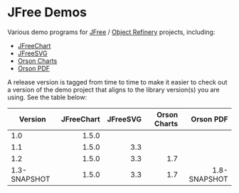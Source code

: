 # JFree Demos

Various demo programs for [JFree](http://www.jfree.org) / [Object Refinery](http://www.object-refinery.com) projects, including:

* [JFreeChart](https://github.com/jfree/jfreechart)
* [JFreeSVG](https://github.com/jfree/jfreesvg)
* [Orson Charts](https://github.com/jfree/orson-charts)
* [Orson PDF](https://github.com/jfree/orsonpdf)

A release version is tagged from time to time to make it easier to check out a version of the demo project that aligns to the library version(s) you are using.  See the table below:

| Version        | JFreeChart | JFreeSVG | Orson Charts | Orson PDF    |
| -------------- | ----------:| --------:| ------------:| ------------:|
| 1.0            | 1.5.0      |          |              |              |
| 1.1            | 1.5.0      | 3.3      |              |              |
| 1.2            | 1.5.0      | 3.3      | 1.7          |              |
| 1.3-SNAPSHOT   | 1.5.0      | 3.3      | 1.7          | 1.8-SNAPSHOT |
